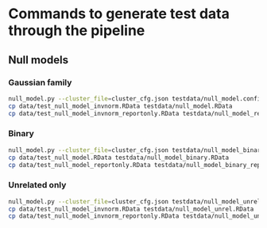 # Commands to generate test data through the pipeline

## Null models

### Gaussian family

```bash
null_model.py --cluster_file=cluster_cfg.json testdata/null_model.config
cp data/test_null_model_invnorm.RData testdata/null_model.RData
cp data/test_null_model_invnorm_reportonly.RData testdata/null_model_reportonly.RData
```

### Binary

```bash
null_model.py --cluster_file=cluster_cfg.json testdata/null_model_binary.config
cp data/test_null_model.RData testdata/null_model_binary.RData
cp data/test_null_model_reportonly.RData testdata/null_model_binary_reportonly.RData
```

### Unrelated only

```bash
null_model.py --cluster_file=cluster_cfg.json testdata/null_model_unrel.config
cp data/test_null_model_invnorm.RData testdata/null_model_unrel.RData
cp data/test_null_model_invnorm_reportonly.RData testdata/null_model_unrel_reportonly.RData
```
